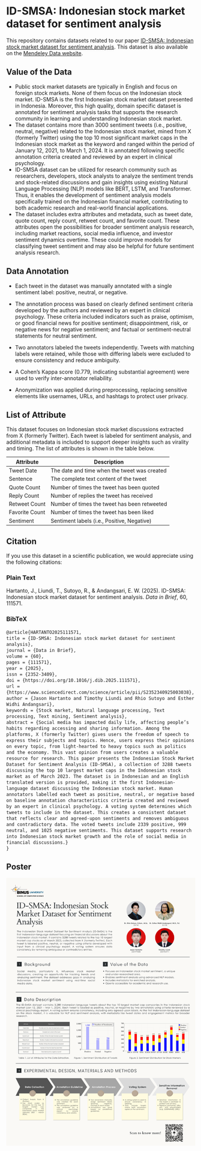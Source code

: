 # ID-SMSA: Indonesian stock market dataset for sentiment analysis

This repository contains datasets related to our paper [ID-SMSA: Indonesian stock market dataset for sentiment analysis](https://doi.org/10.1016/j.dib.2025.111571). This dataset is also available on the [Mendeley Data website](https://doi.org/10.17632/tn4vzs8tdw.3).

## Value of the Data

- Public stock market datasets are typically in English and focus on foreign stock markets. None of them focus on the Indonesian stock market. ID-SMSA is the first Indonesian stock market dataset presented in Indonesia. Moreover, this high quality, domain specific dataset is annotated for sentiment analysis tasks that supports the research community in learning and understanding Indonesian stock market.
- The dataset contains more than 3000 sentiment tweets (i.e., positive, neutral, negative) related to the Indonesian stock market, mined from X (formerly Twitter) using the top 10 most significant market caps in the Indonesian stock market as the keyword and ranged within the period of January 12, 2021, to March 1, 2024. It is annotated following specific annotation criteria created and reviewed by an expert in clinical psychology.
- ID-SMSA dataset can be utilized for research community such as researchers, developers, stock analysts to analyze the sentiment trends and stock-related discussions and gain insights using existing Natural Language Processing (NLP) models like BERT, LSTM, and Transformer. Thus, it enables the development of sentiment analysis models specifically trained on the Indonesian financial market, contributing to both academic research and real-world financial applications.
- The dataset includes extra attributes and metadata, such as tweet date, quote count, reply count, retweet count, and favorite count. These attributes open the possibilities for broader sentiment analysis research, including market reactions, social media influence, and investor sentiment dynamics overtime. These could improve models for classifying tweet sentiment and may also be helpful for future sentiment analysis research.

## Data Annotation

- Each tweet in the dataset was manually annotated with a single sentiment label: positive, neutral, or negative.

- The annotation process was based on clearly defined sentiment criteria developed by the authors and reviewed by an expert in clinical psychology. These criteria included indicators such as praise, optimism, or good financial news for positive sentiment; disappointment, risk, or negative news for negative sentiment; and factual or sentiment-neutral statements for neutral sentiment.

- Two annotators labeled the tweets independently. Tweets with matching labels were retained, while those with differing labels were excluded to ensure consistency and reduce ambiguity.

- A Cohen’s Kappa score (0.779, indicating substantial agreement) were used to verify inter-annotator reliability.

- Anonymization was applied during preprocessing, replacing sensitive elements like usernames, URLs, and hashtags to protect user privacy.

## List of Attribute

This dataset focuses on Indonesian stock market discussions extracted from X (formerly Twitter). Each tweet is labeled for sentiment analysis, and additional metadata is included to support deeper insights such as virality and timing. The list of attributes is shown in the table below.

| Attribute      | Description                                  |
| -------------- | -------------------------------------------- |
| Tweet Date     | The date and time when the tweet was created |
| Sentence       | The complete text content of the tweet       |
| Quote Count    | Number of times the tweet has been quoted    |
| Reply Count    | Number of replies the tweet has received     |
| Retweet Count  | Number of times the tweet has been retweeted |
| Favorite Count | Number of times the tweet has been liked     |
| Sentiment      | Sentiment labels (i.e., Positive, Negative)  |

## Citation

<!-- Change this -->

If you use this dataset in a scientific publication, we would appreciate using the following citations:

### Plain Text

<!-- Change this -->

Hartanto, J., Liundi, T., Sutoyo, R., & Andangsari, E. W. (2025). ID-SMSA: Indonesian stock market dataset for sentiment analysis. _Data in Brief_, 60, 111571.

### BibTeX

<!-- Change this -->

```
@article{HARTANTO2025111571,
title = {ID-SMSA: Indonesian stock market dataset for sentiment analysis},
journal = {Data in Brief},
volume = {60},
pages = {111571},
year = {2025},
issn = {2352-3409},
doi = {https://doi.org/10.1016/j.dib.2025.111571},
url = {https://www.sciencedirect.com/science/article/pii/S2352340925003038},
author = {Jason Hartanto and Timothy Liundi and Rhio Sutoyo and Esther Widhi Andangsari},
keywords = {Stock market, Natural language processing, Text processing, Text mining, Sentiment analysis},
abstract = {Social media has impacted daily life, affecting people’s habits regarding accessing and sharing information. Among the platforms, X (formerly Twitter) gives users the freedom of speech to express their subjects and topics. Hence, users express their opinions on every topic, from light-hearted to heavy topics such as politics and the economy. This vast opinion from users creates a valuable resource for research. This paper presents the Indonesian Stock Market Dataset for Sentiment Analysis (ID-SMSA), a collection of 3288 tweets discussing the top 10 largest market caps in the Indonesian stock market as of March 2023. The dataset is in Indonesian and an English translated version is provided, making it the first Indonesian-language dataset discussing the Indonesian stock market. Human annotators labelled each tweet as positive, neutral, or negative based on baseline annotation characteristics criteria created and reviewed by an expert in clinical psychology. A voting system determines which tweets to include in the dataset. This creates a consistent dataset that reflects clear and agreed-upon sentiments and removes ambiguous and contradictory data. The voted tweets include 2339 positive, 999 neutral, and 1025 negative sentiments. This dataset supports research into Indonesian stock market growth and the role of social media in financial discussions.}
}
```

## Poster

<!-- Change this -->

![alt text](https://github.com/jasonh14/ID-SMSA/blob/main/Asset/ID-SMSA_Paper_Poster.png?raw=true)
